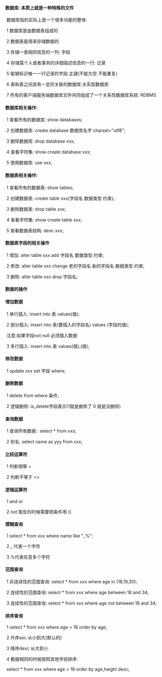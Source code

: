 ####  数据库: 本质上就是一种特殊的文件

​	数据库指的实际上是一个很多功能的整体:

​	1 数据库是由数据表组成的

​	2 数据表是用来存储数据的

​	3 存储一类相同信息的一列: 字段

​	4 存储莫个人或者事务的详细描述信息的一行: 记录

​	5 能够标识唯一一行记录的字段:主键(不能为空 不能重复)

​	6 表和表之间具有一定的关联的数据库:关系型数据库

​	7 所有的客户端服务端数据库文件共同组成了一个关系性数据库系统: RDBMS

#### 数据库相关操作:

​	1 查看所有的数据库: show databases;

​	2 创建数据库: create database 数据库名字 charset="utf8";

​	3 删除数据库: drop database xxx;

​	4 查看字符集: show create database xxx;

​	5 使用数据库: use xxx;

#### 数据表相关操作:

​	1 查看所有的数据表: show tables;

​	2 创建数据表: create table xxx(字段名 数据类型 约束);

​	3 删除数据表: drop table xxx;

​	4 查看字符集: show create table xxx;

​	5 查看数据表结构: desc xxx;

#### 	数据表字段的相关操作

​	1 增加: alter table xxx add 字段名 数据类型 约束;

​	2 修改: alter table xxx change 老的字段名 新的字段名 数据类型 约束;

​	3 删除: alter table xxx drop 字段名;

#### 数据的操作

#### 	增加数据

​	1 单行插入: insert into 表 values(值);

​	2 部分插入: insert into 表(要插入的字段名)  values (字段的值); 

​		注意:如果字段not null 必须插入数据 

​	3 多行插入: insert into 表 values(值),(值);

#### 	修改数据

​	1 update xxx set 字段 where;

#### 	删除数据

​	1 delete from where 条件;

​	2 逻辑删除: is_delete字段表示(1就是删除了 0 就是没删除)

#### 	查询数据

​	1 查询所有数据 : select * from xxx;

​	2 别名: select name as yyy from xxx;

#### 	比较运算符

​	1 判断相等 =

​	2 判断不等于 <>

#### 	逻辑运算符

​	1 and or 

​	2 not 取反的时候需要把条件用 () 

#### 	模糊查询

​	1 select * from xxx where name like "_%";

​	2 _ 代表一个字符

​	3 %代表任意多个字符

#### 	范围查询	

​	1 非连续性的范围查询: select * from xxx where age in (18,19,30);

​	2 连续性的范围查询: select * from xxx where age between 18 and 34;

​	3 连续性的范围查询: select * from xxx where age not between 18 and 34;

#### 	排序查询

​	1 select * from xxx where age > 18 order by age;

​	2 升序asc 从小到大(默认的)

​	3 降序desc 从大到小

​	4 数据相同的时候按照其他字段排序:

​		select * from xxx where age > 18 order by age,height desc;